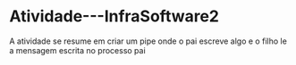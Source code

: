 # Atividade---InfraSoftware2

A atividade se resume em criar um pipe onde o pai escreve algo e o filho le a mensagem escrita no processo pai
